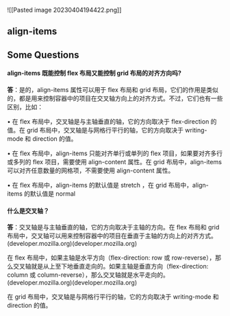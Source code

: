 ![[Pasted image 20230404194422.png]]
## align-items

## Some Questions

#### align-items 既能控制 flex 布局又能控制 grid 布局的对齐方向吗?

**答**：是的，align-items 属性可以用于 flex 布局和 grid 布局，它们的作用是类似的，都是用来控制容器中的项目在交叉轴方向上的对齐方式。不过，它们也有一些区别，比如：

•  在 flex 布局中，交叉轴是与主轴垂直的轴，它的方向取决于 flex-direction 的值。在 grid 布局中，交叉轴是与网格行平行的轴，它的方向取决于 writing-mode 和 direction 的值。

•  在 flex 布局中，align-items 只能对齐单行或单列的 flex 项目，如果要对齐多行或多列的 flex 项目，需要使用 align-content 属性。在 grid 布局中，align-items 可以对齐任意数量的网格项，不需要使用 align-content 属性。

•  在 flex 布局中，align-items 的默认值是 stretch ，在 grid 布局中，align-items 的默认值是 normal 

#### 什么是交叉轴？

**答**：交叉轴是与主轴垂直的轴，它的方向取决于主轴的方向。在 flex 布局和 grid 布局中，交叉轴可以用来控制容器中的项目在垂直于主轴的方向上的对齐方式。(developer.mozilla.org)(developer.mozilla.org)

在 flex 布局中，如果主轴是水平方向（flex-direction: row 或 row-reverse），那么交叉轴就是从上至下地垂直走向的。如果主轴是垂直方向（flex-direction: column 或 column-reverse），那么交叉轴就是水平走向的。(developer.mozilla.org)(developer.mozilla.org)

在 grid 布局中，交叉轴是与网格行平行的轴，它的方向取决于 writing-mode 和 direction 的值。